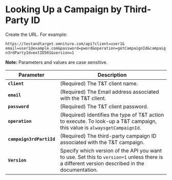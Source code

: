 # Looking Up a Campaign by Third-Party ID

Create the URL. For example:

`https://testandtarget.omniture.com/api?client=user1&​email=user1@example.com&password=pword&operation=getCampaignId&campaign3rdPartyId=extID501&version=1`

**Note:** Parameters and values are case sensitive.

| Parameter | Description |
|-------------|---------------|
| **`client`** | (Required) The T&T client name. |
| **`email`** | (Required) The Email address associated with the T&T client. |
| **`password`** | (Required) The T&T client password. |
| **`operation`** | (Required) Identifies the type of T&T action to execute. To look-up a T&T campaign, this value is `alwaysgetCampaignId`. |
| **`campaign3rdPartiId`** | (Required) The third-party campaign ID associated with the T&T campaign. |
| **`Version`** | Specify which version of the API you want to use. Set this to `version=1` unless there is a different version described in the documentation. |
